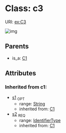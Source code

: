 
# Class: c3




URI: [ex:C3](http://example.org/mappings/C3)

![img](http://yuml.me/diagram/nofunky;dir:TB/class/\[C1]^-\[C3|s1(i):string%20%3F;s2(i):identifier_type])

## Parents

 *  is_a: [C1](C1.md)

## Attributes


### Inherited from c1:

 * [s1](s1.md)  <sub>OPT</sub>
    * range: [String](String.md)
    * inherited from: [C1](C1.md)
 * [s2](s2.md)  <sub>REQ</sub>
    * range: [IdentifierType](IdentifierType.md)
    * inherited from: [C1](C1.md)
